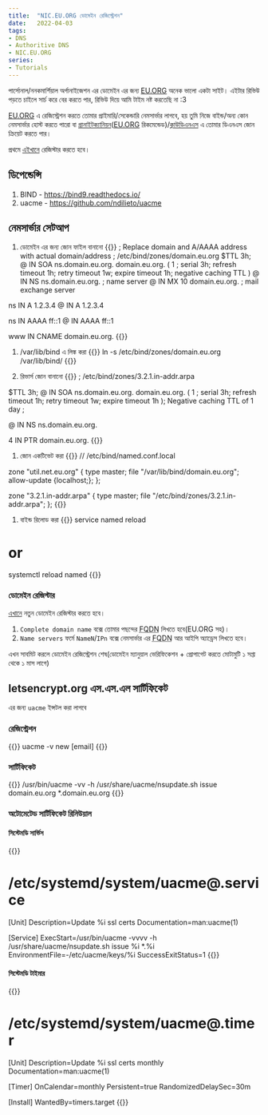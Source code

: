 ```yaml
---
title:  "NIC.EU.ORG ডোমেইন রেজিস্ট্রেশন"
date:   2022-04-03
tags:
- DNS
- Authoritive DNS
- NIC.EU.ORG
series:
- Tutorials
---
```

পার্সোনাল/ননকমার্শিয়াল অর্গানাইজেশন এর ডোমেইন এর জন্য [EU.ORG][nic] অনেক ভালো একটা সাইট। এইটার রিভিউ পড়তে চাইলে সার্চ করে বের করতে পার, রিভিউ দিয়ে আমি টাইম নষ্ট করতেছি না :3

[EU.ORG][nic] এ রেজিস্ট্রেশন করতে তোমার প্রাইমারি/সেকেন্ডারি নেমসার্ভার লাগবে, হয় তুমি নিজে বাইন্ড/অন্য কোন নেমসার্ভার হোস্ট করতে পারো বা [গ্রানাইটক্যানিয়ন][GC]([EU.ORG][dns-doc] রিকমেন্ডেড)/[ক্লাউডিএনএস][cloudns] এ <span title="আমি সেলফ-হোস্টেড নেমসার্ভার দিয়ে করেছি">তোমার ডিএনএস জোন ক্রিয়েট করতে পার</span>।

প্রথমে [এইখানে][reg] রেজিস্টার করতে হবে।
## ডিপেন্ডেন্সি
1. BIND - https://bind9.readthedocs.io/
2. uacme - https://github.com/ndilieto/uacme

## নেমসার্ভার সেটআপ
1. ডোমেইন এর জন্য জোন ফাইল বানানো
{{<highlight dns>}}
; Replace domain and A/AAAA address with actual domain/address
; /etc/bind/zones/domain.eu.org
$TTL 3h;
@	IN	SOA	ns.domain.eu.org. domain.eu.org. (
	1 ; serial
	3h; refresh timeout
	1h; retry timeout
	1w; expire timeout
	1h; negative caching TTL
)
@	IN	NS		ns.domain.eu.org.  ; name server
@	IN	MX	10	domain.eu.org.     ; mail exchange server

ns	IN	A		1.2.3.4
@	IN	A		1.2.3.4

ns	IN	AAAA	ff::1
@	IN	AAAA	ff::1

www	IN	CNAME	domain.eu.org.
{{</highlight>}}

1. /var/lib/bind এ লিঙ্ক করা
{{<highlight bash>}}
ln -s /etc/bind/zones/domain.eu.org /var/lib/bind/
{{</highlight>}}

1. রিভার্স জোন বানানো
{{<highlight dns>}}
; /etc/bind/zones/3.2.1.in-addr.arpa

$TTL	3h;
@	IN	SOA	ns.domain.eu.org. domain.eu.org. (
	1 ; serial
	3h; refresh timeout
	1h; retry timeout
	1w; expire timeout
	1h ); Negative caching TTL of 1 day
;

@	IN	NS	ns.domain.eu.org.

4	IN	PTR	domain.eu.org.
{{</highlight>}}
1. জোন একটিভেট করা
{{<highlight named>}}
// /etc/bind/named.conf.local

zone "util.net.eu.org" {
	type master;
	file "/var/lib/bind/domain.eu.org";
	allow-update {localhost;};
};

zone "3.2.1.in-addr.arpa" {
	type master;
	file "/etc/bind/zones/3.2.1.in-addr.arpa";
};
{{</highlight>}}

1. বাইন্ড রিলোড করা
{{<highlight bash>}}
service named reload
# or
systemctl reload named
{{</highlight>}}

### ডোমেইন রেজিস্টার

[এখানে][dns-reg] নতুন ডোমেইন রেজিস্টার করতে হবে।
1. `Complete domain name` বক্সে তোমার পছন্দের <abbr title="Fully Qualified Domain Name">FQDN</abbr> লিখতে হবে(EU.ORG সহ)।
2. `Name servers` ফর্মে `NameN`/`IPn` বক্সে নেমসার্ভার এর <abbr title="Fully Qualified Domain Name">FQDN</abbr> আর আইপি অ্যাড্রেস লিখতে হবে।

এখন সাবমিট করলে ডোমেইন রেজিস্ট্রেশন শেষ(ডোমেইন ম্যানুয়াল ভেরিফিকেশন + প্রোপাগেট করতে মোটামুটি ১ সপ্তা থেকে ১ মাস লাগে)

## letsencrypt.org এস.এস.এল সার্টিফিকেট
এর জন্য `uacme` ইন্সটল করা লাগবে

### রেজিস্ট্রেশন
{{<highlight bash>}}
uacme -v new [email]
{{</highlight>}} 

### সার্টিফিকেট
{{<highlight bash>}}
/usr/bin/uacme -vv -h /usr/share/uacme/nsupdate.sh issue domain.eu.org \*.domain.eu.org
{{</highlight>}}

### অটোমেটেড সার্টিফিকেট রিনিউয়াল

#### সিস্টেমডি সার্ভিস
{{<highlight service>}}
# /etc/systemd/system/uacme@.service
[Unit]
Description=Update %i ssl certs
Documentation=man:uacme(1)

[Service]
ExecStart=/usr/bin/uacme -vvvv -h /usr/share/uacme/nsupdate.sh issue %i *.%i
EnvironmentFile=-/etc/uacme/keys/%i
SuccessExitStatus=1
{{</highlight>}}

#### সিস্টেমডি টাইমার
{{<highlight timer>}}
# /etc/systemd/system/uacme@.timer
[Unit]
Description=Update %i ssl certs monthly
Documentation=man:uacme(1)

[Timer]
OnCalendar=monthly
Persistent=true
RandomizedDelaySec=30m

[Install]
WantedBy=timers.target
{{</highlight>}}

[nic]: //nic.eu.org
[doc]: //nic.eu.org/register.html
[dns-doc]: //nic.eu.org/dns-hosting.html
[GC]: //soa.granitecanyon.com/
[cloudns]: //www.cloudns.net/
[reg]: //nic.eu.org/arf/en/
[dns-reg]: https://nic.eu.org/arf/en/domain/new/

